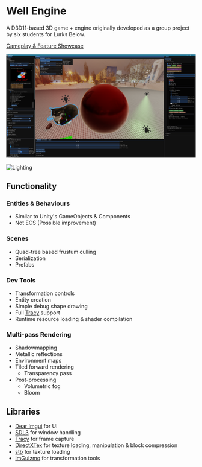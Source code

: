 # Well Engine

A D3D11-based 3D game + engine originally developed as a group project by six students for Lurks Below. 

[Gameplay & Feature Showcase](https://www.youtube.com/watch?v=1Gf-hLuPSCU)

![Editor](Docs/Images/EditorPreview.png)

![Lighting](Docs/Images/VolumetricLighting.gif)

## Functionality

### Entities & Behaviours

- Similar to Unity's GameObjects & Components 
- Not ECS (Possible improvement)

### Scenes

- Quad-tree based frustum culling
- Serialization
- Prefabs

### Dev Tools

- Transformation controls
- Entity creation
- Simple debug shape drawing
- Full [Tracy](https://github.com/wolfpld/tracy) support
- Runtime resource loading & shader compilation

### Multi-pass Rendering

- Shadowmapping
- Metallic reflections
- Environment maps
- Tiled forward rendering
	- Transparency pass
- Post-processing
	- Volumetric fog
	- Bloom

## Libraries

- [Dear Imgui](https://github.com/ocornut/imgui) for UI
- [SDL3](https://github.com/libsdl-org/sdlwiki/tree/main/SDL3) for window handling
- [Tracy](https://github.com/wolfpld/tracy) for frame capture
- [DirectXTex](https://github.com/microsoft/DirectXTex) for texture loading, manipulation & block compression
- [stb](https://github.com/nothings/stb) for texture loading
- [ImGuizmo](https://github.com/CedricGuillemet/ImGuizmo) for transformation tools
